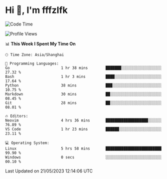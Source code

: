 # Hi 👋, I'm fffzlfk

<!--START_SECTION:waka-->
![Code Time](http://img.shields.io/badge/Code%20Time-213%20hrs%204%20mins-blue)

![Profile Views](http://img.shields.io/badge/Profile%20Views-1-blue)

📊 **This Week I Spent My Time On** 

```text
🕑︎ Time Zone: Asia/Shanghai

💬 Programming Languages: 
Go                       1 hr 38 mins        ███████░░░░░░░░░░░░░░░░░░   27.32 % 
Bash                     1 hr 3 mins         ████░░░░░░░░░░░░░░░░░░░░░   17.64 % 
Python                   38 mins             ███░░░░░░░░░░░░░░░░░░░░░░   10.75 % 
Markdown                 30 mins             ██░░░░░░░░░░░░░░░░░░░░░░░   08.45 % 
Git                      28 mins             ██░░░░░░░░░░░░░░░░░░░░░░░   08.01 % 

🔥 Editors: 
Neovim                   4 hrs 36 mins       ███████████████████░░░░░░   76.89 % 
VS Code                  1 hr 23 mins        ██████░░░░░░░░░░░░░░░░░░░   23.11 % 

💻 Operating System: 
Linux                    5 hrs 58 mins       █████████████████████████   99.90 % 
Windows                  0 secs              ░░░░░░░░░░░░░░░░░░░░░░░░░   00.10 % 
```


 Last Updated on 21/05/2023 12:14:06 UTC
<!--END_SECTION:waka-->
